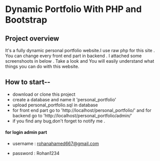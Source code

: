 # Dynamic Portfolio With PHP and Bootstrap
## Project overview
It's a fully dynamic personal portfolio website.I use raw php for this site . You can change every front end part in backend . I attached some screenshoots in below . Take a look and You will easily understand what things you can do with this website.

## How to start--
* download or clone this project
* create a database and name it 'personal_portfolio'
* upload personal_portfolio.sql in database
* for front end part go to 'http://localhost/personal_portfolio/' and for backend go to 'http://localhost/personal_portfolio/admin/'
* if you find any bug,don't forget to notify me .
#### for login admin part
* username : rohanahamed667@gmail.com


* password : Rohan1234






